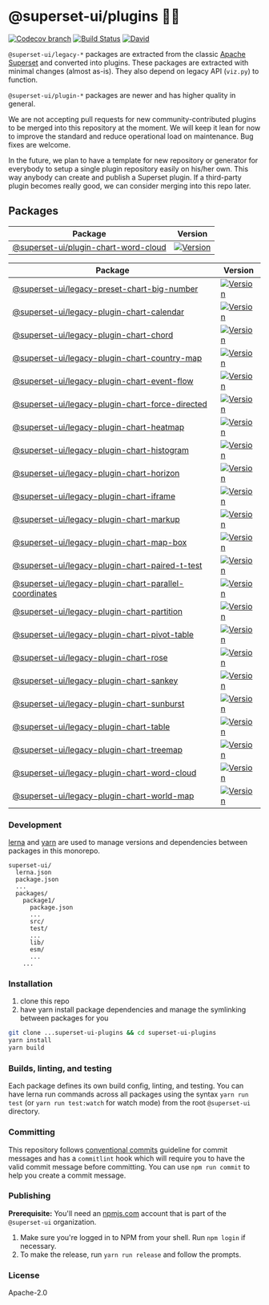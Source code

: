 # @superset-ui/plugins 🔌💡

[![Codecov branch](https://img.shields.io/codecov/c/github/apache-superset/superset-ui-plugins/master.svg?style=flat-square)](http://codecov.io/github/apache-superset/superset-ui-plugins/coverage.svg?branch=master)
[![Build Status](https://img.shields.io/travis/com/apache-superset/superset-ui-plugins/master.svg?style=flat-square
)](https://travis-ci.com/apache-superset/superset-ui-plugins)
[![David](https://img.shields.io/david/dev/apache-superset/superset-ui-plugins.svg?style=flat-square)](https://david-dm.org/apache-superset/superset-ui-plugins?type=dev)

`@superset-ui/legacy-*` packages are extracted from the classic [Apache Superset](https://github.com/apache/incubator-superset) and converted into plugins.
These packages are extracted with minimal changes (almost as-is). They also depend on legacy API (`viz.py`) to function.

`@superset-ui/plugin-*` packages are newer and has higher quality in general.

We are not accepting pull requests for new community-contributed plugins to be merged into this repository at the moment.
We will keep it lean for now to improve the standard and reduce operational load on maintenance.
Bug fixes are welcome.

In the future, we plan to have a template for new repository or generator for everybody to setup a single plugin repository easily on his/her own.
This way anybody can create and publish a Superset plugin.
If a third-party plugin becomes really good, we can consider merging into this repo later.

## Packages

| Package | Version |
|--|--|
| [@superset-ui/plugin-chart-word-cloud](https://github.com/apache-superset/superset-ui/tree/master/packages/superset-ui-plugin-chart-word-cloud) | [![Version](https://img.shields.io/npm/v/@superset-ui/plugin-chart-word-cloud.svg?style=flat-square)](https://img.shields.io/npm/v/@superset-ui/plugin-chart-word-cloud.svg?style=flat-square) |


| Package | Version |
|--|--|
| [@superset-ui/legacy-preset-chart-big-number](https://github.com/apache-superset/superset-ui-plugins/tree/master/packages/superset-ui-legacy-preset-chart-big-number) | [![Version](https://img.shields.io/npm/v/@superset-ui/legacy-preset-chart-big-number.svg?style=flat-square)](https://img.shields.io/npm/v/@superset-ui/legacy-preset-chart-big-number.svg?style=flat-square) |
| [@superset-ui/legacy-plugin-chart-calendar](https://github.com/apache-superset/superset-ui-plugins/tree/master/packages/superset-ui-legacy-plugin-chart-calendar) | [![Version](https://img.shields.io/npm/v/@superset-ui/legacy-plugin-chart-calendar.svg?style=flat-square)](https://img.shields.io/npm/v/@superset-ui/legacy-plugin-chart-calendar.svg?style=flat-square) |
| [@superset-ui/legacy-plugin-chart-chord](https://github.com/apache-superset/superset-ui-plugins/tree/master/packages/superset-ui-legacy-plugin-chart-chord) | [![Version](https://img.shields.io/npm/v/@superset-ui/legacy-plugin-chart-chord.svg?style=flat-square)](https://img.shields.io/npm/v/@superset-ui/legacy-plugin-chart-chord.svg?style=flat-square) |
| [@superset-ui/legacy-plugin-chart-country-map](https://github.com/apache-superset/superset-ui-plugins/tree/master/packages/superset-ui-legacy-plugin-chart-country-map) | [![Version](https://img.shields.io/npm/v/@superset-ui/legacy-plugin-chart-country-map.svg?style=flat-square)](https://img.shields.io/npm/v/@superset-ui/legacy-plugin-chart-country-map.svg?style=flat-square) |
| [@superset-ui/legacy-plugin-chart-event-flow](https://github.com/apache-superset/superset-ui-plugins/tree/master/packages/superset-ui-legacy-plugin-chart-event-flow) | [![Version](https://img.shields.io/npm/v/@superset-ui/legacy-plugin-chart-event-flow.svg?style=flat-square)](https://img.shields.io/npm/v/@superset-ui/legacy-plugin-chart-event-flow.svg?style=flat-square) |
| [@superset-ui/legacy-plugin-chart-force-directed](https://github.com/apache-superset/superset-ui-plugins/tree/master/packages/superset-ui-legacy-plugin-chart-force-directed) | [![Version](https://img.shields.io/npm/v/@superset-ui/legacy-plugin-chart-force-directed.svg?style=flat-square)](https://img.shields.io/npm/v/@superset-ui/legacy-plugin-chart-force-directed.svg?style=flat-square) |
| [@superset-ui/legacy-plugin-chart-heatmap](https://github.com/apache-superset/superset-ui-plugins/tree/master/packages/superset-ui-legacy-plugin-chart-heatmap) | [![Version](https://img.shields.io/npm/v/@superset-ui/legacy-plugin-chart-heatmap.svg?style=flat-square)](https://img.shields.io/npm/v/@superset-ui/legacy-plugin-chart-heatmap.svg?style=flat-square) |
| [@superset-ui/legacy-plugin-chart-histogram](https://github.com/apache-superset/superset-ui-plugins/tree/master/packages/superset-ui-legacy-plugin-chart-histogram) | [![Version](https://img.shields.io/npm/v/@superset-ui/legacy-plugin-chart-histogram.svg?style=flat-square)](https://img.shields.io/npm/v/@superset-ui/legacy-plugin-chart-histogram.svg?style=flat-square) |
| [@superset-ui/legacy-plugin-chart-horizon](https://github.com/apache-superset/superset-ui-plugins/tree/master/packages/superset-ui-legacy-plugin-chart-horizon) | [![Version](https://img.shields.io/npm/v/@superset-ui/legacy-plugin-chart-horizon.svg?style=flat-square)](https://img.shields.io/npm/v/@superset-ui/legacy-plugin-chart-horizon.svg?style=flat-square) |
| [@superset-ui/legacy-plugin-chart-iframe](https://github.com/apache-superset/superset-ui-plugins/tree/master/packages/superset-ui-legacy-plugin-chart-iframe) | [![Version](https://img.shields.io/npm/v/@superset-ui/legacy-plugin-chart-iframe.svg?style=flat-square)](https://img.shields.io/npm/v/@superset-ui/legacy-plugin-chart-iframe.svg?style=flat-square) |
| [@superset-ui/legacy-plugin-chart-markup](https://github.com/apache-superset/superset-ui-plugins/tree/master/packages/superset-ui-legacy-plugin-chart-markup) | [![Version](https://img.shields.io/npm/v/@superset-ui/legacy-plugin-chart-markup.svg?style=flat-square)](https://img.shields.io/npm/v/@superset-ui/legacy-plugin-chart-markup.svg?style=flat-square) |
| [@superset-ui/legacy-plugin-chart-map-box](https://github.com/apache-superset/superset-ui-plugins/tree/master/packages/superset-ui-legacy-plugin-chart-map-box) | [![Version](https://img.shields.io/npm/v/@superset-ui/legacy-plugin-chart-map-box.svg?style=flat-square)](https://img.shields.io/npm/v/@superset-ui/legacy-plugin-chart-map-box.svg?style=flat-square) |
| [@superset-ui/legacy-plugin-chart-paired-t-test](https://github.com/apache-superset/superset-ui-plugins/tree/master/packages/superset-ui-legacy-plugin-chart-paired-t-test) | [![Version](https://img.shields.io/npm/v/@superset-ui/legacy-plugin-chart-paired-t-test.svg?style=flat-square)](https://img.shields.io/npm/v/@superset-ui/legacy-plugin-chart-paired-t-test.svg?style=flat-square) |
| [@superset-ui/legacy-plugin-chart-parallel-coordinates](https://github.com/apache-superset/superset-ui-plugins/tree/master/packages/superset-ui-legacy-plugin-chart-parallel-coordinates) | [![Version](https://img.shields.io/npm/v/@superset-ui/legacy-plugin-chart-parallel-coordinates.svg?style=flat-square)](https://img.shields.io/npm/v/@superset-ui/legacy-plugin-chart-parallel-coordinates.svg?style=flat-square) |
| [@superset-ui/legacy-plugin-chart-partition](https://github.com/apache-superset/superset-ui-plugins/tree/master/packages/superset-ui-legacy-plugin-chart-partition) | [![Version](https://img.shields.io/npm/v/@superset-ui/legacy-plugin-chart-partition.svg?style=flat-square)](https://img.shields.io/npm/v/@superset-ui/legacy-plugin-chart-partition.svg?style=flat-square) |
| [@superset-ui/legacy-plugin-chart-pivot-table](https://github.com/apache-superset/superset-ui-plugins/tree/master/packages/superset-ui-legacy-plugin-chart-pivot-table) | [![Version](https://img.shields.io/npm/v/@superset-ui/legacy-plugin-chart-pivot-table.svg?style=flat-square)](https://img.shields.io/npm/v/@superset-ui/legacy-plugin-chart-pivot-table.svg?style=flat-square) |
| [@superset-ui/legacy-plugin-chart-rose](https://github.com/apache-superset/superset-ui-plugins/tree/master/packages/superset-ui-legacy-plugin-chart-rose) | [![Version](https://img.shields.io/npm/v/@superset-ui/legacy-plugin-chart-rose.svg?style=flat-square)](https://img.shields.io/npm/v/@superset-ui/legacy-plugin-chart-rose.svg?style=flat-square) |
| [@superset-ui/legacy-plugin-chart-sankey](https://github.com/apache-superset/superset-ui-plugins/tree/master/packages/superset-ui-legacy-plugin-chart-sankey) | [![Version](https://img.shields.io/npm/v/@superset-ui/legacy-plugin-chart-sankey.svg?style=flat-square)](https://img.shields.io/npm/v/@superset-ui/legacy-plugin-chart-sankey.svg?style=flat-square) |
| [@superset-ui/legacy-plugin-chart-sunburst](https://github.com/apache-superset/superset-ui-plugins/tree/master/packages/superset-ui-legacy-plugin-chart-sunburst) | [![Version](https://img.shields.io/npm/v/@superset-ui/legacy-plugin-chart-sunburst.svg?style=flat-square)](https://img.shields.io/npm/v/@superset-ui/legacy-plugin-chart-sunburst.svg?style=flat-square) |
| [@superset-ui/legacy-plugin-chart-table](https://github.com/apache-superset/superset-ui-plugins/tree/master/packages/superset-ui-legacy-plugin-chart-table) | [![Version](https://img.shields.io/npm/v/@superset-ui/legacy-plugin-chart-table.svg?style=flat-square)](https://img.shields.io/npm/v/@superset-ui/legacy-plugin-chart-table.svg?style=flat-square) |
| [@superset-ui/legacy-plugin-chart-treemap](https://github.com/apache-superset/superset-ui-plugins/tree/master/packages/superset-ui-legacy-plugin-chart-treemap) | [![Version](https://img.shields.io/npm/v/@superset-ui/legacy-plugin-chart-treemap.svg?style=flat-square)](https://img.shields.io/npm/v/@superset-ui/legacy-plugin-chart-treemap.svg?style=flat-square) |
| [@superset-ui/legacy-plugin-chart-word-cloud](https://github.com/apache-superset/superset-ui-plugins/tree/master/packages/superset-ui-legacy-plugin-chart-word-cloud) | [![Version](https://img.shields.io/npm/v/@superset-ui/legacy-plugin-chart-word-cloud.svg?style=flat-square)](https://img.shields.io/npm/v/@superset-ui/legacy-plugin-chart-word-cloud.svg?style=flat-square) |
| [@superset-ui/legacy-plugin-chart-world-map](https://github.com/apache-superset/superset-ui-plugins/tree/master/packages/superset-ui-legacy-plugin-chart-world-map) | [![Version](https://img.shields.io/npm/v/@superset-ui/legacy-plugin-chart-world-map.svg?style=flat-square)](https://img.shields.io/npm/v/@superset-ui/legacy-plugin-chart-world-map.svg?style=flat-square) |

### Development

[lerna](https://github.com/lerna/lerna/) and [yarn](https://yarnpkg.com) are used to manage versions and dependencies between
packages in this monorepo.

```
superset-ui/
  lerna.json
  package.json
  ...
  packages/
    package1/
      package.json
      ...
      src/
      test/
      ...
      lib/
      esm/
      ...
    ...
```

### Installation

1. clone this repo
2. have yarn install package dependencies and manage the symlinking between packages for you

```sh
git clone ...superset-ui-plugins && cd superset-ui-plugins
yarn install
yarn build
```

### Builds, linting, and testing

Each package defines its own build config, linting, and testing. You can have lerna run commands
across all packages using the syntax `yarn run test` (or `yarn run test:watch` for watch mode) from the root `@superset-ui` directory.

### Committing

This repository follows [conventional commits](https://www.conventionalcommits.org/en/v1.0.0-beta.3/) guideline for commit messages and has a `commitlint` hook which will require you to have the valid commit message before committing. You can use `npm run commit` to help you create a commit message.

### Publishing

**Prerequisite:** You'll need an [npmjs.com](https://npmjs.com) account that is part of the `@superset-ui` organization.

1. Make sure you're logged in to NPM from your shell. Run `npm login` if necessary.
2. To make the release, run `yarn run release` and follow the prompts.

### License

Apache-2.0
